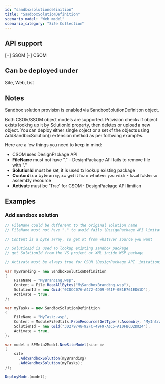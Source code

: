 ```yaml
---
id: "sandboxsolutiondefinition"
title: "SandboxSolutionDefinition"
scenario_model: "Web model"
scenario_category: "Site Collection"
---
```


## API support
[+] SSOM [+] CSOM

## Can be deployed under
Site, Web, List

## Notes

Sandbox solution provision is enabled via SandboxSolutionDefinition object.

Both CSOM/SSOM object models are supported. 
Provision checks if object exists looking up it by SolutionId property, then deletes or upload a new object. 
You can deploy either single object or a set of the objects using AddSandboxSolution() extension method as per following examples.

Here are a few things you need to keep in mind:

* CSOM uses DesignPackage API
* **FileName** must not have "." - DesignPackage API fails to remove file with "."
* **SolutionId** must be set, it is used to lookup existing package
* **Content** is a byte array, so get it from whatver you wish - local folder or assembly resource
* **Activate** must be 'True' for CSOM - DesignPackage API limition

## Examples

### Add sandbox solution

```cs
// FileName could be different to the original solution name
// FileName must not have "." to avoid fails (DesignPackage API limitations)
 
// Content is a byte array, so get ot from whatever source you want
 
// SolutionId is used to lookup existing sandbox package
// get SolutionId from the VS project or XML inside WSP package
 
// Activate must be always true for CSOM (DesignPackage API limitations)
 
var myBranding = new SandboxSolutionDefinition
{
    FileName = "MyBranding.wsp",
    Content = File.ReadAllBytes("MySandboxBranding.wsp"),
    SolutionId = new Guid("0CDCC076-A472-4DD9-9A1F-0E1E761ED61D"),
    Activate = true,
};
 
var myTasks = new SandboxSolutionDefinition
{
    FileName = "MyTasks.wsp",
    Content = ModuleFileUtils.FromResource(GetType().Assembly, "MyIntranet.Resources.MyTasks.wsp"),
    SolutionId = new Guid("3D279748-92FC-49F9-A6C5-A10FBCD2DB24"),
    Activate = true,
};
 
var model = SPMeta2Model.NewSiteModel(site =>
{
    site
      .AddSandboxSolution(myBranding)
      .AddSandboxSolution(myTasks);
});
 
DeployModel(model);
```